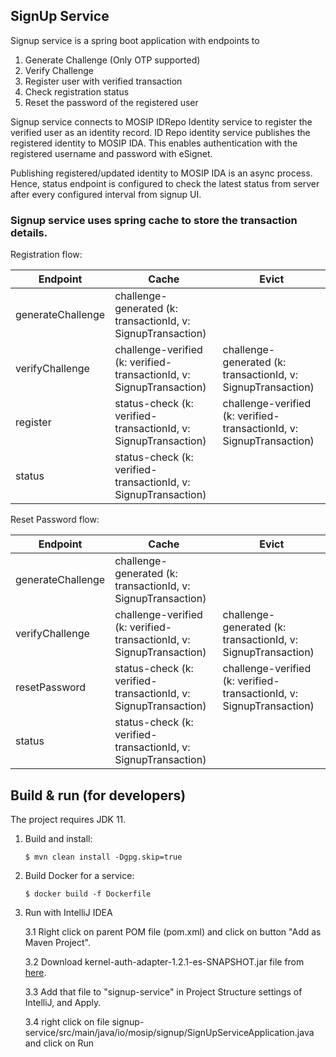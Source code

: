 ## SignUp Service

Signup service is a spring boot application with endpoints to

1. Generate Challenge (Only OTP supported)
2. Verify Challenge
3. Register user with verified transaction
4. Check registration status
5. Reset the password of the registered user

Signup service connects to MOSIP IDRepo Identity service to register the verified user as an identity record.
ID Repo identity service publishes the registered identity to MOSIP IDA. This enables authentication with the registered
username and password with eSignet.

Publishing registered/updated identity to MOSIP IDA is an async process. Hence, status endpoint is configured to check
the latest status from server after every configured interval from signup UI.

### Signup service uses spring cache to store the transaction details.

Registration flow:

| Endpoint          | Cache                                                                | Evict                                               |
|-------------------|----------------------------------------------------------------------|-----------------------------------------------------|
| generateChallenge | challenge-generated (k: transactionId, v: SignupTransaction)         |                                                     |
| verifyChallenge   | challenge-verified (k: verified-transactionId, v: SignupTransaction)       | challenge-generated (k: transactionId, v: SignupTransaction)       |
| register          | status-check (k: verified-transactionId, v: SignupTransaction) | challenge-verified (k: verified-transactionId, v: SignupTransaction) |
| status            | status-check (k: verified-transactionId, v: SignupTransaction) |     |

Reset Password flow:

| Endpoint          | Cache                                                                      | Evict                                               |
|-------------------|----------------------------------------------------------------------------|-----------------------------------------------------|
| generateChallenge | challenge-generated (k: transactionId, v: SignupTransaction)         |                                                     |
| verifyChallenge   | challenge-verified (k: verified-transactionId, v: SignupTransaction) | challenge-generated (k: transactionId, v: SignupTransaction)       |
| resetPassword     | status-check (k: verified-transactionId, v: SignupTransaction)           | challenge-verified (k: verified-transactionId, v: SignupTransaction) |
| status            | status-check (k: verified-transactionId, v: SignupTransaction)       |     |


## Build & run (for developers)
The project requires JDK 11.
1. Build and install:
    ```
    $ mvn clean install -Dgpg.skip=true
    ```
2. Build Docker for a service:
    ```
    $ docker build -f Dockerfile
    ```
3. Run with IntelliJ IDEA

   3.1 Right click on parent POM file (pom.xml) and click on button "Add as Maven Project".

   3.2 Download kernel-auth-adapter-1.2.1-es-SNAPSHOT.jar file from [here](https://oss.sonatype.org/#nexus-search;gav~io.mosip.kernel~kernel-auth-adapter~~~~kw,versionexpand).

   3.3 Add that file to "signup-service" in Project Structure settings of IntelliJ, and Apply.

   3.4 right click on file signup-service/src/main/java/io/mosip/signup/SignUpServiceApplication.java and click on Run
